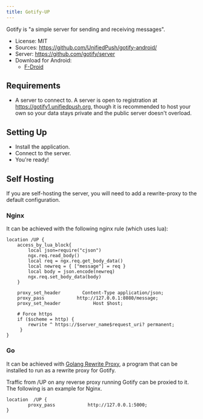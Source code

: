 ```yaml
---
title: Gotify-UP
---
```


Gotify is "a simple server for sending and receiving messages".

* License: MIT
* Sources: <https://github.com/UnifiedPush/gotify-android/>
* Server: <https://github.com/gotify/server>
* Download for Android:
  * [F-Droid](https://f-droid.org/de/packages/com.github.gotify.up/)

## Requirements

* A server to connect to. A server is open to registration at <https://gotify1.unifiedpush.org>, though it is recommended to host your own so your data stays private and the public server doesn't overload.

## Setting Up

* Install the application.
* Connect to the server.
* You're ready!

## Self Hosting

If you are self-hosting the server, you will need to add a rewrite-proxy to the default configuration.

### Nginx

It can be achieved with the following nginx rule (which uses lua):

```nginx
location /UP {
    access_by_lua_block{
        local json=require("cjson")
        ngx.req.read_body()
        local req = ngx.req.get_body_data()
        local newreq = { ["message"] = req }
        local body = json.encode(newreq)
        ngx.req.set_body_data(body)
    }

    proxy_set_header        Content-Type application/json;
    proxy_pass            http://127.0.0.1:8080/message;
    proxy_set_header            Host $host;

    # Force https
    if ($scheme = http) {
        rewrite ^ https://$server_name$request_uri? permanent;
     }
}
```

### Go

It can be achieved with [Golang Rewrite Proxy](https://github.com/UnifiedPush/common-proxies), a program that can be installed to run as a rewrite proxy for Gotify.

Traffic from /UP on any reverse proxy running Gotify can be proxied to it. The following is an example for Nginx.

```nginx
location  /UP {
        proxy_pass            http://127.0.0.1:5000;
}
```
